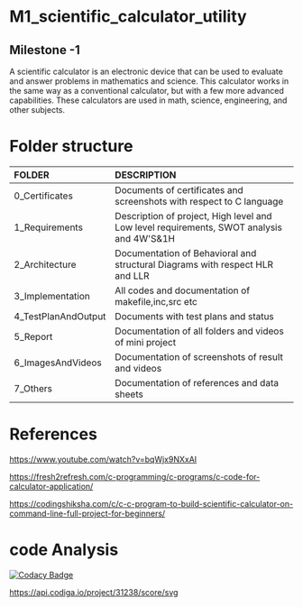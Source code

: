 # M1_scientific_calculator_utility

## Milestone -1
A scientific calculator is an electronic device that can be used to evaluate and answer problems in mathematics and science. This calculator works in the same way as a conventional calculator, but with a few more advanced capabilities. These calculators are used in math, science, engineering, and other subjects.

# Folder structure 

|FOLDER             |DESCRIPTION                                                                             |  
|:------------------|:-------------------------------------------------------------------------------------- |
|0_Certificates     |Documents of certificates and screenshots with respect to C language                    |
|1_Requirements     |Description of project, High level and Low level requirements, SWOT analysis and 4W'S&1H|
|2_Architecture     |Documentation of Behavioral and structural Diagrams with respect HLR and LLR            |
|3_Implementation   |All codes and documentation of makefile,inc,src etc                                     |
|4_TestPlanAndOutput|Documents with test plans and status                                                    |
|5_Report           |Documentation of all folders and videos of mini project                                 |    
|6_ImagesAndVideos  |Documentation of screenshots of result and videos                                       |
|7_Others           |Documentation of references and data sheets                                             |


# References
https://www.youtube.com/watch?v=bqWjx9NXxAI

https://fresh2refresh.com/c-programming/c-programs/c-code-for-calculator-application/

https://codingshiksha.com/c/c-c-program-to-build-scientific-calculator-on-command-line-full-project-for-beginners/



# code Analysis


[![Codacy Badge](https://app.codacy.com/project/badge/Grade/5943de82507647feb95cfb83e5de777a)](https://www.codacy.com/gh/Nirmala-vijapur/M1_scientific_calculator_utility/dashboard?utm_source=github.com&amp;utm_medium=referral&amp;utm_content=Nirmala-vijapur/M1_scientific_calculator_utility&amp;utm_campaign=Badge_Grade)


https://api.codiga.io/project/31238/score/svg
